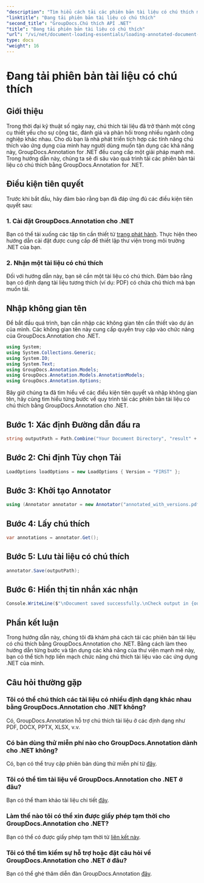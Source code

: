 ```yaml
---
"description": "Tìm hiểu cách tải các phiên bản tài liệu có chú thích một cách dễ dàng bằng GroupDocs.Annotation cho .NET. Đơn giản hóa quy trình cộng tác và đánh giá."
"linktitle": "Đang tải phiên bản tài liệu có chú thích"
"second_title": "GroupDocs.Chú thích API .NET"
"title": "Đang tải phiên bản tài liệu có chú thích"
"url": "/vi/net/document-loading-essentials/loading-annotated-document-version/"
type: docs
"weight": 16
---
```


# Đang tải phiên bản tài liệu có chú thích

## Giới thiệu
Trong thời đại kỹ thuật số ngày nay, chú thích tài liệu đã trở thành một công cụ thiết yếu cho sự cộng tác, đánh giá và phản hồi trong nhiều ngành công nghiệp khác nhau. Cho dù bạn là nhà phát triển tích hợp các tính năng chú thích vào ứng dụng của mình hay người dùng muốn tận dụng các khả năng này, GroupDocs.Annotation for .NET đều cung cấp một giải pháp mạnh mẽ. Trong hướng dẫn này, chúng ta sẽ đi sâu vào quá trình tải các phiên bản tài liệu có chú thích bằng GroupDocs.Annotation for .NET.
## Điều kiện tiên quyết
Trước khi bắt đầu, hãy đảm bảo rằng bạn đã đáp ứng đủ các điều kiện tiên quyết sau:
### 1. Cài đặt GroupDocs.Annotation cho .NET
Bạn có thể tải xuống các tập tin cần thiết từ [trang phát hành](https://releases.groupdocs.com/annotation/net/). Thực hiện theo hướng dẫn cài đặt được cung cấp để thiết lập thư viện trong môi trường .NET của bạn.
### 2. Nhận một tài liệu có chú thích
Đối với hướng dẫn này, bạn sẽ cần một tài liệu có chú thích. Đảm bảo rằng bạn có định dạng tài liệu tương thích (ví dụ: PDF) có chứa chú thích mà bạn muốn tải.

## Nhập không gian tên
Để bắt đầu quá trình, bạn cần nhập các không gian tên cần thiết vào dự án của mình. Các không gian tên này cung cấp quyền truy cập vào chức năng của GroupDocs.Annotation cho .NET.

```csharp
using System;
using System.Collections.Generic;
using System.IO;
using System.Text;
using GroupDocs.Annotation.Models;
using GroupDocs.Annotation.Models.AnnotationModels;
using GroupDocs.Annotation.Options;
```


Bây giờ chúng ta đã tìm hiểu về các điều kiện tiên quyết và nhập không gian tên, hãy cùng tìm hiểu từng bước về quy trình tải các phiên bản tài liệu có chú thích bằng GroupDocs.Annotation cho .NET.
## Bước 1: Xác định Đường dẫn đầu ra
```csharp
string outputPath = Path.Combine("Your Document Directory", "result" + Path.GetExtension("input.pdf"));
```
## Bước 2: Chỉ định Tùy chọn Tải
```csharp
LoadOptions loadOptions = new LoadOptions { Version = "FIRST" };
```
## Bước 3: Khởi tạo Annotator
```csharp
using (Annotator annotator = new Annotator("annotated_with_versions.pdf", loadOptions))
```
## Bước 4: Lấy chú thích
```csharp
var annotations = annotator.Get();
```
## Bước 5: Lưu tài liệu có chú thích
```csharp
annotator.Save(outputPath);
```
## Bước 6: Hiển thị tin nhắn xác nhận
```csharp
Console.WriteLine($"\nDocument saved successfully.\nCheck output in {outputPath}.");
```

## Phần kết luận
Trong hướng dẫn này, chúng tôi đã khám phá cách tải các phiên bản tài liệu có chú thích bằng GroupDocs.Annotation cho .NET. Bằng cách làm theo hướng dẫn từng bước và tận dụng các khả năng của thư viện mạnh mẽ này, bạn có thể tích hợp liền mạch chức năng chú thích tài liệu vào các ứng dụng .NET của mình.
## Câu hỏi thường gặp
### Tôi có thể chú thích các tài liệu có nhiều định dạng khác nhau bằng GroupDocs.Annotation cho .NET không?
Có, GroupDocs.Annotation hỗ trợ chú thích tài liệu ở các định dạng như PDF, DOCX, PPTX, XLSX, v.v.
### Có bản dùng thử miễn phí nào cho GroupDocs.Annotation dành cho .NET không?
Có, bạn có thể truy cập phiên bản dùng thử miễn phí từ [đây](https://releases.groupdocs.com/).
### Tôi có thể tìm tài liệu về GroupDocs.Annotation cho .NET ở đâu?
Bạn có thể tham khảo tài liệu chi tiết [đây](https://tutorials.groupdocs.com/annotation/net/).
### Làm thế nào tôi có thể xin được giấy phép tạm thời cho GroupDocs.Annotation cho .NET?
Bạn có thể có được giấy phép tạm thời từ [liên kết này](https://purchase.groupdocs.com/temporary-license/).
### Tôi có thể tìm kiếm sự hỗ trợ hoặc đặt câu hỏi về GroupDocs.Annotation cho .NET ở đâu?
Bạn có thể ghé thăm diễn đàn GroupDocs.Annotation [đây](https://forum.groupdocs.com/c/annotation/10).